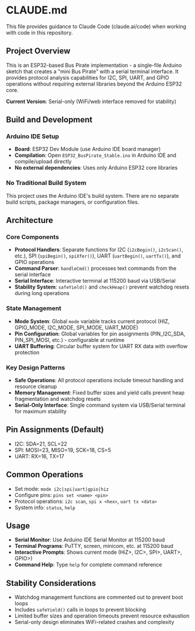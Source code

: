 # CLAUDE.md

This file provides guidance to Claude Code (claude.ai/code) when working with code in this repository.

## Project Overview

This is an ESP32-based Bus Pirate implementation - a single-file Arduino sketch that creates a "mini Bus Pirate" with a serial terminal interface. It provides protocol analysis capabilities for I2C, SPI, UART, and GPIO operations without requiring external libraries beyond the Arduino ESP32 core.

**Current Version**: Serial-only (WiFi/web interface removed for stability)

## Build and Development

### Arduino IDE Setup
- **Board**: ESP32 Dev Module (use Arduino IDE board manager)
- **Compilation**: Open `ESP32_BusPirate_Stable.ino` in Arduino IDE and compile/upload directly
- **No external dependencies**: Uses only Arduino ESP32 core libraries

### No Traditional Build System
This project uses the Arduino IDE's build system. There are no separate build scripts, package managers, or configuration files.

## Architecture

### Core Components
- **Protocol Handlers**: Separate functions for I2C (`i2cBegin()`, `i2cScan()`, etc.), SPI (`spiBegin()`, `spiXfer()`), UART (`uartBegin()`, `uartTx()`), and GPIO operations
- **Command Parser**: `handleCmd()` processes text commands from the serial interface
- **Serial Interface**: Interactive terminal at 115200 baud via USB/Serial
- **Stability System**: `safeYield()` and `checkHeap()` prevent watchdog resets during long operations

### State Management
- **Mode System**: Global `mode` variable tracks current protocol (HIZ, GPIO_MODE, I2C_MODE, SPI_MODE, UART_MODE)
- **Pin Configuration**: Global variables for pin assignments (PIN_I2C_SDA, PIN_SPI_MOSI, etc.) - configurable at runtime
- **UART Buffering**: Circular buffer system for UART RX data with overflow protection

### Key Design Patterns
- **Safe Operations**: All protocol operations include timeout handling and resource cleanup
- **Memory Management**: Fixed buffer sizes and yield calls prevent heap fragmentation and watchdog resets
- **Serial-Only Interface**: Single command system via USB/Serial terminal for maximum stability

## Pin Assignments (Default)
- I2C: SDA=21, SCL=22
- SPI: MOSI=23, MISO=19, SCK=18, CS=5
- UART: RX=16, TX=17

## Common Operations
- Set mode: `mode i2c|spi|uart|gpio|hiz`
- Configure pins: `pins set <name> <pin>`
- Protocol operations: `i2c scan`, `spi x <hex>`, `uart tx <data>`
- System info: `status`, `help`

## Usage
- **Serial Monitor**: Use Arduino IDE Serial Monitor at 115200 baud
- **Terminal Programs**: PuTTY, screen, minicom, etc. at 115200 baud
- **Interactive Prompts**: Shows current mode (HiZ>, I2C>, SPI>, UART>, GPIO>)
- **Command Help**: Type `help` for complete command reference

## Stability Considerations
- Watchdog management functions are commented out to prevent boot loops
- Includes `safeYield()` calls in loops to prevent blocking
- Limited buffer sizes and operation timeouts prevent resource exhaustion
- Serial-only design eliminates WiFi-related crashes and complexity